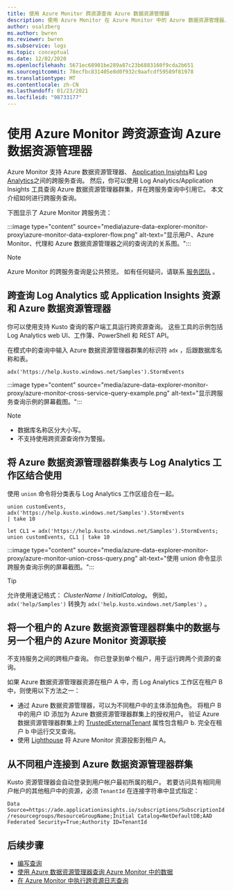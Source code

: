 ```yaml
---
title: 使用 Azure Monitor 跨资源查询 Azure 数据资源管理器
description: 使用 Azure Monitor 在 Azure Monitor 中的 Azure 数据资源管理器、Log Analytics 工作区和经典 Application Insights 应用程序之间执行跨产品查询。
author: osalzberg
ms.author: bwren
ms.reviewer: bwren
ms.subservice: logs
ms.topic: conceptual
ms.date: 12/02/2020
ms.openlocfilehash: 5671ec68901be289a87c23b6883160f9cda2b651
ms.sourcegitcommit: 78ecfbc831405e8d0f932c9aafcdf59589f81978
ms.translationtype: MT
ms.contentlocale: zh-CN
ms.lasthandoff: 01/23/2021
ms.locfileid: "98733177"
---
```

# <a name="cross-resource-query-azure-data-explorer-by-using-azure-monitor"></a>使用 Azure Monitor 跨资源查询 Azure 数据资源管理器
Azure Monitor 支持 Azure 数据资源管理器、 [Application Insights](../app/app-insights-overview.md)和 [Log Analytics](./data-platform-logs.md)之间的跨服务查询。 然后，你可以使用 Log Analytics/Application Insights 工具查询 Azure 数据资源管理器群集，并在跨服务查询中引用它。 本文介绍如何进行跨服务查询。

下图显示了 Azure Monitor 跨服务流：

:::image type="content" source="media\azure-data-explorer-monitor-proxy\azure-monitor-data-explorer-flow.png" alt-text="显示用户、Azure Monitor、代理和 Azure 数据资源管理器之间的查询流的关系图。":::

>[!NOTE]
> Azure Monitor 的跨服务查询是公共预览。 如有任何疑问，请联系 [服务团队](mailto:ADXProxy@microsoft.com) 。

## <a name="cross-query-your-log-analytics-or-application-insights-resources-and-azure-data-explorer"></a>跨查询 Log Analytics 或 Application Insights 资源和 Azure 数据资源管理器

你可以使用支持 Kusto 查询的客户端工具运行跨资源查询。 这些工具的示例包括 Log Analytics web UI、工作簿、PowerShell 和 REST API。

在模式中的查询中输入 Azure 数据资源管理器群集的标识符 `adx` ，后跟数据库名称和表。

```kusto
adx('https://help.kusto.windows.net/Samples').StormEvents
```
:::image type="content" source="media/azure-data-explorer-monitor-proxy/azure-monitor-cross-service-query-example.png" alt-text="显示跨服务查询示例的屏幕截图。":::

> [!NOTE]
>* 数据库名称区分大小写。
>* 不支持使用跨资源查询作为警报。

## <a name="combine-azure-data-explorer-cluster-tables-with-a-log-analytics-workspace"></a>将 Azure 数据资源管理器群集表与 Log Analytics 工作区结合使用

使用 `union` 命令将分类表与 Log Analytics 工作区组合在一起。

```kusto
union customEvents, adx('https://help.kusto.windows.net/Samples').StormEvents
| take 10
```
```kusto
let CL1 = adx('https://help.kusto.windows.net/Samples').StormEvents;
union customEvents, CL1 | take 10
```
:::image type="content" source="media/azure-data-explorer-monitor-proxy/azure-monitor-union-cross-query.png" alt-text="使用 union 命令显示跨服务查询示例的屏幕截图。":::

> [!Tip]
> 允许使用速记格式： *ClusterName* / *InitialCatalog*。 例如， `adx('help/Samples')` 转换为 `adx('help.kusto.windows.net/Samples')` 。

## <a name="join-data-from-an-azure-data-explorer-cluster-in-one-tenant-with-an-azure-monitor-resource-in-another"></a>将一个租户的 Azure 数据资源管理器群集中的数据与另一个租户的 Azure Monitor 资源联接

不支持服务之间的跨租户查询。 你已登录到单个租户，用于运行跨两个资源的查询。

如果 Azure 数据资源管理器资源在租户 A 中，而 Log Analytics 工作区在租户 B 中，则使用以下方法之一：

*  通过 Azure 数据资源管理器，可以为不同租户中的主体添加角色。 将租户 B 中的用户 ID 添加为 Azure 数据资源管理器群集上的授权用户。 验证 Azure 数据资源管理器群集上的 [TrustedExternalTenant](/powershell/module/az.kusto/update-azkustocluster) 属性包含租户 b. 完全在租户 b 中运行交叉查询。
*  使用 [Lighthouse](../../lighthouse/index.yml) 将 Azure Monitor 资源投影到租户 A。

## <a name="connect-to-azure-data-explorer-clusters-from-different-tenants"></a>从不同租户连接到 Azure 数据资源管理器群集

Kusto 资源管理器会自动登录到用户帐户最初所属的租户。 若要访问具有相同用户帐户的其他租户中的资源，必须 `TenantId` 在连接字符串中显式指定：

`Data Source=https://ade.applicationinsights.io/subscriptions/SubscriptionId/resourcegroups/ResourceGroupName;Initial Catalog=NetDefaultDB;AAD Federated Security=True;Authority ID=TenantId`

## <a name="next-steps"></a>后续步骤
* [编写查询](/azure/data-explorer/write-queries)
* [使用 Azure 数据资源管理器查询 Azure Monitor 中的数据](/azure/data-explorer/query-monitor-data)
* [在 Azure Monitor 中执行跨资源日志查询](../log-query/cross-workspace-query.md)